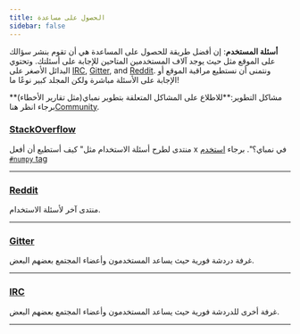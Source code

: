 ```yaml
---
title: الحصول على مساعدة
sidebar: false
---
```


**أسئلة المستخدم**: إن أفضل طريقة للحصول على المساعدة هي أن تقوم بنشر سؤالك على الموقع مثل [ ](http://stackoverflow.com/questions/tagged/numpy)حيث يوجد آلاف المستخدمين المتاحين للإجابة على أسئلتك.  وتحتوي البدائل الأصغر على [IRC](https://webchat.freenode.net/?channels=%23numpy), [Gitter](https://gitter.im/numpy/numpy), and [Reddit](https://www.reddit.com/r/Numpy/). ونتمنى أن نستطيع مراقبة الموقع أو الإجابة على الأسئلة مباشرة ولكن المجلد كبير نوعًا ما!

**مشاكل التطوير:**للاطلاع على المشاكل المتعلقة بتطوير نمباي(مثل تقارير الأخطاء) برجاء انظر هنا[Community](/community).



### [StackOverflow](http://stackoverflow.com/questions/tagged/numpy)

منتدى لطرح أسئلة الاستخدام مثل" كيف أستطيع أن أفعل x في نمباي؟". برجاء [استخدم `#numpy` tag](https://stackoverflow.com/help/tagging)

***

### [Reddit](https://www.reddit.com/r/Numpy/)

منتدى آخر لأسئلة الاستخدام.

***

### [Gitter](https://gitter.im/numpy/numpy)

غرفة دردشة فورية حيث يساعد المستخدمون وأعضاء المجتمع بعضهم البعض.

***

### [IRC](https://webchat.freenode.net/?channels=%23numpy)

غرفة أخرى للدردشة فورية حيث يساعد المستخدمون وأعضاء المجتمع بعضهم البعض.

***
